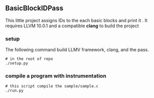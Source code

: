 ## BasicBlockIDPass 
This little project assigns IDs to the each basic blocks and print it  . 
It requires LLVM 10.0.1 and a compatible **clang** to build the project  

### setup
The following command build LLMV framework, clang, and the pass.
```
# in the root of repo
./setup.py
```

### compile a program with instrumentation
```
# this script compile the sample/sample.c
./run.py
```
